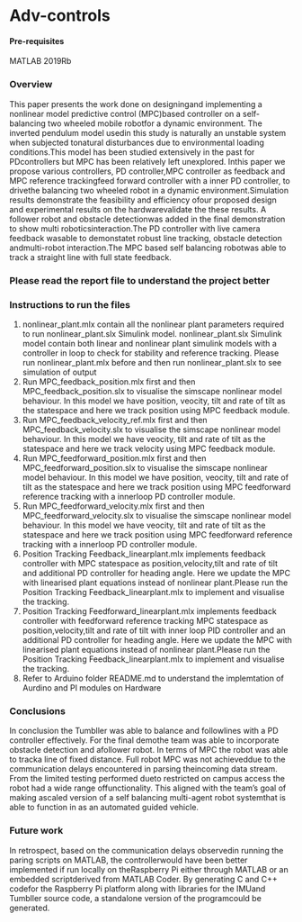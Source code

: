 # Adv-controls

#### Pre-requisites
MATLAB 2019Rb


### Overview
This  paper  presents  the  work  done  on  designingand  implementing  a  nonlinear  model  predictive  control  (MPC)based  controller  on  a  self-balancing  two  wheeled  mobile  robotfor a dynamic environment. The inverted pendulum model usedin  this  study  is  naturally  an  unstable  system  when  subjected  tonatural  disturbances  due  to  environmental  loading  conditions.This  model  has  been  studied  extensively  in  the  past  for  PDcontrollers  but  MPC  has  been  relatively  left  unexplored.  Inthis   paper   we   propose   various   controllers,   PD   controller,MPC   controller   as   feedback   and   MPC   reference   trackingfeed  forward  controller  with  a  inner  PD  controller,  to  drivethe  balancing  two  wheeled  robot  in  a  dynamic  environment.Simulation  results  demonstrate  the  feasibility  and  efficiency  ofour  proposed  design  and  experimental  results  on  the  hardwarevalidate the these results. A follower robot and obstacle detectionwas  added  in  the  final  demonstration  to  show  multi  roboticsinteraction.The  PD  controller  with  live  camera  feedback  wasable  to  demonstatet  robust  line  tracking,  obstacle  detection  andmulti-robot   interaction.The   MPC   based   self   balancing   robotwas  able  to  track  a  straight  line  with  full  state  feedback.

### Please read the report file to understand the project better 

### Instructions to run the files
1. nonlinear_plant.mlx contain all the nonlinear plant parameters required to run nonlinear_plant.slx Simulink model. nonlinear_plant.slx Simulink model contain both linear and nonlinear plant simulink models with a controller in loop to check for stability and reference tracking. Please run nonlinear_plant.mlx before and then run nonlinear_plant.slx to see simulation of output
2. Run MPC_feedback_position.mlx first and then MPC_feedback_position.slx to visualise the simscape nonlinear model behaviour. In this model we have position, veocity, tilt and rate of tilt as the statespace and here we track position using MPC feedback module.
3. Run MPC_feedback_velocity_ref.mlx first and then MPC_feedback_velocity.slx to visualise the simscape nonlinear model behaviour. In this model we have veocity, tilt and rate of tilt as the statespace and here we track velocity using MPC feedback module.
4. Run MPC_feedforward_position.mlx first and then MPC_feedforward_position.slx to visualise the simscape nonlinear model behaviour. In this model we have position, veocity, tilt and rate of tilt as the statespace and here we track position using MPC feedforward reference tracking with a innerloop PD controller module.
5. Run MPC_feedforward_velocity.mlx first and then MPC_feedforward_velocity.slx to visualise the simscape nonlinear model behaviour. In this model we have veocity, tilt and rate of tilt as the statespace and here we track position using MPC feedforward reference tracking with a innerloop PD controller module.
6. Position Tracking Feedback_linearplant.mlx implements feedback controller with MPC statespace as position,velocity,tilt and rate of tilt and additional PD controller for heading angle. Here we update the MPC with linearised plant equations instead of nonlinear plant.Please run the Position Tracking Feedback_linearplant.mlx to implement and visualise the tracking.
7. Position Tracking Feedforward_linearplant.mlx implements feedback controller with feedforward reference tracking MPC statespace as position,velocity,tilt and rate of tilt with inner loop PID controller and an additional PD controller for heading angle. Here we update the MPC with linearised plant equations instead of nonlinear plant.Please run the Position Tracking Feedback_linearplant.mlx to implement and visualise the tracking.
8. Refer to Arduino folder README.md to understand the implemtation of Aurdino and PI modules on Hardware

### Conclusions
In conclusion the Tumbller was able to balance and followlines  with  a  PD  controller  effectively.  For  the  final  demothe  team  was  able  to  incorporate  obstacle  detection  and  afollower  robot.  In  terms  of  MPC  the  robot  was  able  to  tracka  line  of  fixed  distance.  Full  robot  MPC  was  not  achieveddue  to  the  communication  delays  encountered  in  parsing  theincoming data stream. From the limited testing performed dueto restricted on campus access the robot had a wide range offunctionality.  This  aligned  with  the  team’s  goal  of  making  ascaled  version  of  a  self  balancing  multi-agent  robot  systemthat is able to function in as an automated guided vehicle.

### Future work
In retrospect, based on the communication delays observedin  running  the  paring  scripts  on  MATLAB,  the  controllerwould  have  been  better  implemented  if  run  locally  on  theRaspberry Pi either through MATLAB or an embedded scriptderived from MATLAB Coder. By generating C and C++ codefor the Raspberry Pi platform along with libraries for the IMUand Tumbller source code, a standalone version of the programcould be generated.







